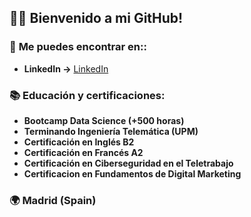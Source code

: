 ## 👋🏻 Bienvenido a mi GitHub!


### 🔗 **Me puedes encontrar en:**:

- **LinkedIn →** [LinkedIn](https://www.linkedin.com/in/jose-ignacio-esteban-gonzalez/)

### 📚 Educación y certificaciones:

- **Bootcamp Data Science (+500 horas)**
- **Terminando Ingeniería Telemática (UPM)**
- **Certificación en Inglés B2**
- **Certificación en Francés A2**
- **Certificación en Ciberseguridad en el Teletrabajo**
- **Certificacion en Fundamentos de Digital Marketing**


### 🌍 **Madrid (Spain)**

